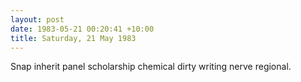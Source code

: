 ```yaml
---
layout: post
date: 1983-05-21 00:20:41 +10:00
title: Saturday, 21 May 1983
---
```


Snap inherit panel scholarship chemical dirty writing nerve regional.
